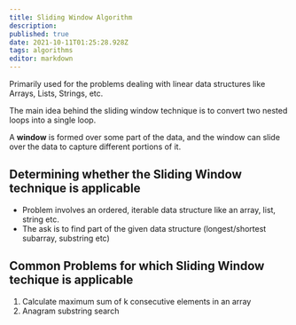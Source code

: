```yaml
---
title: Sliding Window Algorithm
description: 
published: true
date: 2021-10-11T01:25:28.928Z
tags: algorithms
editor: markdown
---
```


Primarily used for the problems dealing with linear data structures like Arrays, Lists, Strings, etc. 

The main idea behind the sliding window technique is to convert two nested loops into a single loop.

A **window** is formed over some part of the data, and the window can slide over the data to capture different portions of it.

## Determining whether the Sliding Window technique is applicable
* Problem involves an ordered, iterable data structure like an array, list, string etc.
* The ask is to find part of the given data structure (longest/shortest subarray, substring etc)

## Common Problems for which Sliding Window techique is applicable
1. Calculate maximum sum of k consecutive elements in an array
2. Anagram substring search
